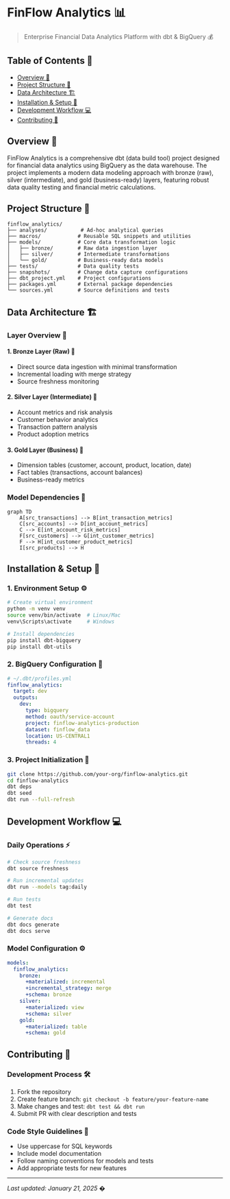 # FinFlow Analytics 📊 

> Enterprise Financial Data Analytics Platform with dbt & BigQuery 💰

## Table of Contents 📑
- [Overview 🎯](#overview-)
- [Project Structure 📁](#project-structure-)
- [Data Architecture 🏗️](#data-architecture-%EF%B8%8F)
- [Installation & Setup 🚀](#installation--setup-)
- [Development Workflow 💻](#development-workflow-)
- [Contributing 🤝](#contributing-)

## Overview 🎯
FinFlow Analytics is a comprehensive dbt (data build tool) project designed for financial data analytics using BigQuery as the data warehouse. The project implements a modern data modeling approach with bronze (raw), silver (intermediate), and gold (business-ready) layers, featuring robust data quality testing and financial metric calculations.

## Project Structure 📁
```
finflow_analytics/
├── analyses/           # Ad-hoc analytical queries
├── macros/            # Reusable SQL snippets and utilities
├── models/            # Core data transformation logic
│   ├── bronze/        # Raw data ingestion layer
│   ├── silver/        # Intermediate transformations
│   └── gold/          # Business-ready data models
├── tests/             # Data quality tests
├── snapshots/         # Change data capture configurations
├── dbt_project.yml    # Project configurations
├── packages.yml       # External package dependencies
└── sources.yml        # Source definitions and tests
```

## Data Architecture 🏗️

### Layer Overview 🔄

#### 1. Bronze Layer (Raw) 🥉
- Direct source data ingestion with minimal transformation
- Incremental loading with merge strategy
- Source freshness monitoring

#### 2. Silver Layer (Intermediate) 🥈
- Account metrics and risk analysis
- Customer behavior analytics
- Transaction pattern analysis
- Product adoption metrics

#### 3. Gold Layer (Business) 🥇
- Dimension tables (customer, account, product, location, date)
- Fact tables (transactions, account balances)
- Business-ready metrics

### Model Dependencies 🔗
```mermaid
graph TD
    A[src_transactions] --> B[int_transaction_metrics]
    C[src_accounts] --> D[int_account_metrics]
    C --> E[int_account_risk_metrics]
    F[src_customers] --> G[int_customer_metrics]
    F --> H[int_customer_product_metrics]
    I[src_products] --> H
```

## Installation & Setup 🚀

### 1. Environment Setup ⚙️
```bash
# Create virtual environment
python -m venv venv
source venv/bin/activate  # Linux/Mac
venv\Scripts\activate     # Windows

# Install dependencies
pip install dbt-bigquery
pip install dbt-utils
```

### 2. BigQuery Configuration 🔧
```yaml
# ~/.dbt/profiles.yml
finflow_analytics:
  target: dev
  outputs:
    dev:
      type: bigquery
      method: oauth/service-account
      project: finflow-analytics-production
      dataset: finflow_data
      location: US-CENTRAL1
      threads: 4
```

### 3. Project Initialization 🏁
```bash
git clone https://github.com/your-org/finflow-analytics.git
cd finflow-analytics
dbt deps
dbt seed
dbt run --full-refresh
```

## Development Workflow 💻

### Daily Operations ⚡
```bash
# Check source freshness
dbt source freshness

# Run incremental updates
dbt run --models tag:daily

# Run tests
dbt test

# Generate docs
dbt docs generate
dbt docs serve
```

### Model Configuration ⚙️
```yaml
models:
  finflow_analytics:
    bronze:
      +materialized: incremental
      +incremental_strategy: merge
      +schema: bronze
    silver:
      +materialized: view
      +schema: silver
    gold:
      +materialized: table
      +schema: gold
```

## Contributing 🤝

### Development Process 🛠️
1. Fork the repository
2. Create feature branch: `git checkout -b feature/your-feature-name`
3. Make changes and test: `dbt test && dbt run`
4. Submit PR with clear description and tests

### Code Style Guidelines 📝
- Use uppercase for SQL keywords
- Include model documentation
- Follow naming conventions for models and tests
- Add appropriate tests for new features

---
*Last updated: January 21, 2025* �
